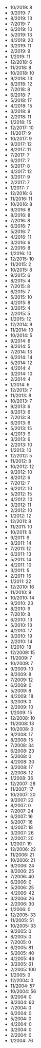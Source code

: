 *  10/2019: 8
*  9/2019: 7
*  8/2019: 13
*  7/2019: 7
*  6/2019: 10
*  5/2019: 13
*  4/2019: 20
*  3/2019: 11
*  2/2019: 9
*  1/2019: 11
*  12/2018: 6
*  11/2018: 8
*  10/2018: 10
*  9/2018: 13
*  8/2018: 12
*  7/2018: 8
*  6/2018: 7
*  5/2018: 17
*  4/2018: 15
*  3/2018: 9
*  2/2018: 11
*  1/2018: 15
*  12/2017: 10
*  11/2017: 9
*  10/2017: 9
*  9/2017: 12
*  8/2017: 11
*  7/2017: 7
*  6/2017: 7
*  5/2017: 8
*  4/2017: 12
*  3/2017: 9
*  2/2017: 7
*  1/2017: 7
*  12/2016: 6
*  11/2016: 11
*  10/2016: 8
*  9/2016: 8
*  8/2016: 8
*  7/2016: 8
*  6/2016: 7
*  5/2016: 7
*  4/2016: 11
*  3/2016: 6
*  2/2016: 8
*  1/2016: 10
*  12/2015: 10
*  11/2015: 2
*  10/2015: 8
*  9/2015: 6
*  8/2015: 4
*  7/2015: 8
*  6/2015: 7
*  5/2015: 10
*  4/2015: 8
*  3/2015: 4
*  2/2015: 5
*  1/2015: 12
*  12/2014: 9
*  11/2014: 10
*  10/2014: 5
*  9/2014: 8
*  8/2014: 5
*  7/2014: 13
*  6/2014: 14
*  5/2014: 12
*  4/2014: 4
*  3/2014: 10
*  2/2014: 4
*  1/2014: 6
*  12/2013: 7
*  11/2013: 8
*  10/2013: 7
*  9/2013: 6
*  8/2013: 6
*  7/2013: 8
*  6/2013: 6
*  5/2013: 15
*  4/2013: 9
*  3/2013: 6
*  2/2013: 10
*  1/2013: 10
*  12/2012: 5
*  11/2012: 8
*  10/2012: 12
*  9/2012: 10
*  8/2012: 6
*  7/2012: 7
*  6/2012: 10
*  5/2012: 15
*  4/2012: 10
*  3/2012: 11
*  2/2012: 10
*  1/2012: 12
*  12/2011: 8
*  11/2011: 10
*  10/2011: 6
*  9/2011: 9
*  8/2011: 14
*  7/2011: 12
*  6/2011: 13
*  5/2011: 14
*  4/2011: 10
*  3/2011: 5
*  2/2011: 16
*  1/2011: 22
*  12/2010: 16
*  11/2010: 9
*  10/2010: 14
*  9/2010: 23
*  8/2010: 9
*  7/2010: 8
*  6/2010: 13
*  5/2010: 13
*  4/2010: 17
*  3/2010: 19
*  2/2010: 14
*  1/2010: 18
*  12/2009: 15
*  11/2009: 7
*  10/2009: 7
*  9/2009: 10
*  8/2009: 8
*  7/2009: 12
*  6/2009: 0
*  5/2009: 8
*  4/2009: 18
*  3/2009: 0
*  2/2009: 10
*  1/2009: 15
*  12/2008: 10
*  11/2008: 13
*  10/2008: 0
*  9/2008: 17
*  8/2008: 15
*  7/2008: 34
*  6/2008: 23
*  5/2008: 0
*  4/2008: 30
*  3/2008: 17
*  2/2008: 12
*  1/2008: 36
*  12/2007: 28
*  11/2007: 17
*  10/2007: 20
*  9/2007: 22
*  8/2007: 0
*  7/2007: 24
*  6/2007: 16
*  5/2007: 16
*  4/2007: 18
*  3/2007: 26
*  2/2007: 20
*  1/2007: 19
*  12/2006: 22
*  11/2006: 21
*  10/2006: 21
*  9/2006: 24
*  8/2006: 25
*  7/2006: 40
*  6/2006: 0
*  5/2006: 25
*  4/2006: 42
*  3/2006: 26
*  2/2006: 30
*  1/2006: 0
*  12/2005: 33
*  11/2005: 51
*  10/2005: 33
*  9/2005: 0
*  8/2005: 0
*  7/2005: 0
*  6/2005: 81
*  5/2005: 40
*  4/2005: 46
*  3/2005: 61
*  2/2005: 100
*  1/2005: 0
*  12/2004: 0
*  11/2004: 57
*  10/2004: 56
*  9/2004: 0
*  8/2004: 60
*  7/2004: 0
*  6/2004: 0
*  5/2004: 0
*  4/2004: 0
*  3/2004: 0
*  2/2004: 0
*  1/2004: 76